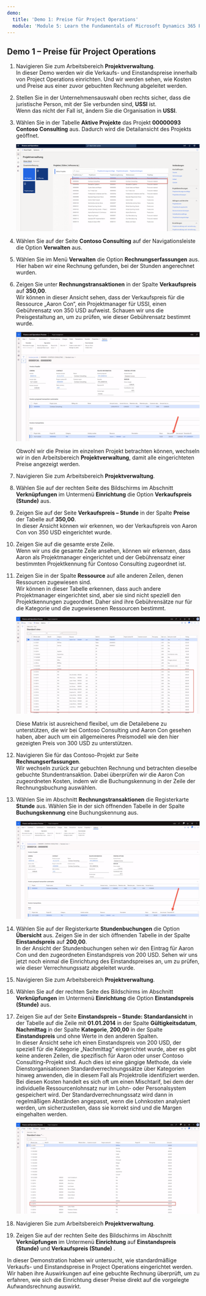 ```yaml
---
demo:
  title: 'Demo 1: Preise für Project Operations'
  module: 'Module 5: Learn the Fundamentals of Microsoft Dynamics 365 Project Operations'
---
```


## Demo 1 – Preise für Project Operations

1. Navigieren Sie zum Arbeitsbereich **Projektverwaltung**.  
    In dieser Demo werden wir die Verkaufs- und Einstandspreise innerhalb von Project Operations einrichten. Und wir werden sehen, wie Kosten und Preise aus einer zuvor gebuchten Rechnung abgeleitet werden.

1. Stellen Sie in der Unternehmensauswahl oben rechts sicher, dass die juristische Person, mit der Sie verbunden sind, **USSI** ist.  
    Wenn das nicht der Fall ist, ändern Sie die Organisation in **USSI**.

1. Wählen Sie in der Tabelle **Aktive Projekte** das Projekt **00000093 Contoso Consulting** aus. Dadurch wird die Detailansicht des Projekts geöffnet.

    ![Der Screenshot zeigt den Arbeitsbereich „Projektverwaltung“, in dem „Contoso Consulting“ in der Tabelle „Aktive Projekte“ hervorgehoben ist.](./media/projops_prices_1_selecting_contoso_consulting.png)

1. Wählen Sie auf der Seite **Contoso Consulting** auf der Navigationsleiste die Option **Verwalten** aus.

1. Wählen Sie im Menü **Verwalten** die Option **Rechnungserfassungen** aus.  
    Hier haben wir eine Rechnung gefunden, bei der Stunden angerechnet wurden.

1. Zeigen Sie unter **Rechnungstransaktionen** in der Spalte **Verkaufspreis** auf **350,00**.  
    Wir können in dieser Ansicht sehen, dass der Verkaufspreis für die Ressource „Aaron Con“, ein Projektmanager für USSI, einen Gebührensatz von 350 USD aufweist. Schauen wir uns die Preisgestaltung an, um zu prüfen, wie dieser Gebührensatz bestimmt wurde.

    ![Screenshot einer Rechnungserfassung, in der der Wert 350 in der Spalte für den Verkaufspreis hervorgehoben ist.](./media/projops_prices_2_point_to_350.png)  

    Obwohl wir die Preise im einzelnen Projekt betrachten können, wechseln wir in den Arbeitsbereich **Projektverwaltung**, damit alle eingerichteten Preise angezeigt werden.

1. Navigieren Sie zum Arbeitsbereich **Projektverwaltung**.

1. Wählen Sie auf der rechten Seite des Bildschirms im Abschnitt **Verknüpfungen** im Untermenü **Einrichtung** die Option **Verkaufspreis (Stunde)** aus.

1. Zeigen Sie auf der Seite **Verkaufspreis – Stunde** in der Spalte **Preise** der Tabelle auf **350,00**.  
In dieser Ansicht können wir erkennen, wo der Verkaufspreis von Aaron Con von 350 USD eingerichtet wurde.

1. Zeigen Sie auf die gesamte erste Zeile.  
    Wenn wir uns die gesamte Zeile ansehen, können wir erkennen, dass Aaron als Projektmanager eingerichtet und der Gebührensatz einer bestimmten Projektkennung für Contoso Consulting zugeordnet ist.

1. Zeigen Sie in der Spalte **Ressource** auf alle anderen Zeilen, denen Ressourcen zugewiesen sind.  
    Wir können in dieser Tabelle erkennen, dass auch andere Projektmanager eingerichtet sind, aber sie sind nicht speziell den Projektkennungen zugeordnet. Daher sind ihre Gebührensätze nur für die Kategorie und die zugewiesenen Ressourcen bestimmt.

    ![Screenshot der Seite „Verkaufspreis – Stunde“, wobei alle Zeilen mit zugewiesenen Ressourcen in der Tabelle hervorgehoben sind](./media/projops_prices_3_resources_table.png)  

    Diese Matrix ist ausreichend flexibel, um die Detailebene zu unterstützen, die wir bei Contoso Consulting und Aaron Con gesehen haben, aber auch um ein allgemeineres Preismodell wie den hier gezeigten Preis von 300 USD zu unterstützen.

1. Navigieren Sie für das Contoso-Projekt zur Seite **Rechnungserfassungen**.  
    Wir wechseln zurück zur gebuchten Rechnung und betrachten dieselbe gebuchte Stundentransaktion. Dabei überprüfen wir die Aaron Con zugeordneten Kosten, indem wir die Buchungskennung in der Zeile der Rechnungsbuchung auswählen.

1. Wählen Sie im Abschnitt **Rechnungstransaktionen** die Registerkarte **Stunde** aus. Wählen Sie in der sich öffnenden Tabelle in der Spalte **Buchungskennung** eine Buchungskennung aus.

    ![Screenshot der Seite „Rechnungserfassung“ mit hervorgehobener Spalte „Buchungskennung“](./media/projops_prices_4_select_a_transaction_id.png)

1. Wählen Sie auf der Registerkarte **Stundenbuchungen** die Option **Übersicht** aus. Zeigen Sie in der sich öffnenden Tabelle in der Spalte **Einstandspreis** auf **200,00**.  
    In der Ansicht der Stundenbuchungen sehen wir den Eintrag für Aaron Con und den zugeordneten Einstandspreis von 200 USD. Sehen wir uns jetzt noch einmal die Einrichtung des Einstandspreises an, um zu prüfen, wie dieser Verrechnungssatz abgeleitet wurde.

1. Navigieren Sie zum Arbeitsbereich **Projektverwaltung**.

1. Wählen Sie auf der rechten Seite des Bildschirms im Abschnitt **Verknüpfungen** im Untermenü **Einrichtung** die Option **Einstandspreis (Stunde)** aus.

1. Zeigen Sie auf der Seite **Einstandspreis – Stunde: Standardansicht** in der Tabelle auf die Zeile mit **01.01.2014** in der Spalte **Gültigkeitsdatum**, **Nachmittag** in der Spalte **Kategorie**, **200,00** in der Spalte **Einstandspreis** und ohne Werte in den anderen Spalten.  
    In dieser Ansicht sehe ich einen Einstandspreis von 200 USD, der speziell für die Kategorie „Nachmittag“ eingerichtet wurde, aber es gibt keine anderen Zeilen, die spezifisch für Aaron oder unser Contoso Consulting-Projekt sind. Auch dies ist eine gängige Methode, da viele Dienstorganisationen Standardverrechnungssätze über Kategorien hinweg anwenden, die in diesem Fall als Projektrolle identifiziert werden. Bei diesen Kosten handelt es sich oft um einen Mischtarif, bei dem der individuelle Ressourcenlohnsatz nur im Lohn- oder Personalsystem gespeichert wird. Der Standardverrechnungssatz wird dann in regelmäßigen Abständen angepasst, wenn die Lohnkosten analysiert werden, um sicherzustellen, dass sie korrekt sind und die Margen eingehalten werden.

    ![Screenshot der Tabelle „Einstandspreis – Stunde“ mit der hervorgehobenen Zeile für die Preisgestaltung vom Typ „Nachmittag“](./media/projops_prices_5_cost_price_hour_table.png)

1. Navigieren Sie zum Arbeitsbereich **Projektverwaltung**.

1. Zeigen Sie auf der rechten Seite des Bildschirms im Abschnitt **Verknüpfungen** im Untermenü **Einrichtung** auf **Einstandspreis (Stunde)** und **Verkaufspreis (Stunde)** .  

In dieser Demonstration haben wir untersucht, wie standardmäßige Verkaufs- und Einstandspreise in Project Operations eingerichtet werden. Wir haben ihre Auswirkungen auf eine gebuchte Rechnung überprüft, um zu erfahren, wie sich die Einrichtung dieser Preise direkt auf die vorgelegte Aufwandsrechnung auswirkt.
